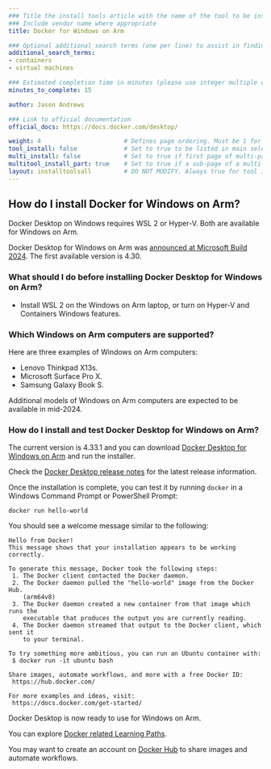 ```yaml
---
### Title the install tools article with the name of the tool to be installed
### Include vendor name where appropriate
title: Docker for Windows on Arm

### Optional additional search terms (one per line) to assist in finding the article
additional_search_terms:
- containers
- virtual machines

### Estimated completion time in minutes (please use integer multiple of 5)
minutes_to_complete: 15

author: Jason Andrews

### Link to official documentation
official_docs: https://docs.docker.com/desktop/

weight: 4                       # Defines page ordering. Must be 1 for first (or only) page.
tool_install: false             # Set to true to be listed in main selection page, else false
multi_install: false            # Set to true if first page of multi-page article, else false
multitool_install_part: true    # Set to true if a sub-page of a multi-page article, else false
layout: installtoolsall         # DO NOT MODIFY. Always true for tool install articles
---
```


## How do I install Docker for Windows on Arm? 

Docker Desktop on Windows requires WSL 2 or Hyper-V. Both are available for Windows on Arm. 

Docker Desktop for Windows on Arm was [announced at Microsoft Build 2024](https://www.docker.com/blog/announcing-docker-desktop-support-for-windows-on-arm/). The first available version is 4.30. 

### What should I do before installing Docker Desktop for Windows on Arm?

- Install WSL 2 on the Windows on Arm laptop, or turn on Hyper-V and Containers Windows features.

### Which Windows on Arm computers are supported?

Here are three examples of Windows on Arm computers:
- Lenovo Thinkpad X13s.
- Microsoft Surface Pro X.
- Samsung Galaxy Book S.

Additional models of Windows on Arm computers are expected to be available in mid-2024.

### How do I install and test Docker Desktop for Windows on Arm?

The current version is 4.33.1 and you can
download [Docker Desktop for Windows on Arm](https://desktop.docker.com/win/main/arm64/161083/Docker%20Desktop%20Installer.exe) and run the installer.

Check the [Docker Desktop release notes](https://docs.docker.com/desktop/release-notes/) for the latest release information.

Once the installation is complete, you can test it by running `docker` in a Windows Command Prompt or PowerShell Prompt:

```console
docker run hello-world
```

You should see a welcome message similar to the following:

```output
Hello from Docker!
This message shows that your installation appears to be working correctly.

To generate this message, Docker took the following steps:
 1. The Docker client contacted the Docker daemon.
 2. The Docker daemon pulled the "hello-world" image from the Docker Hub.
    (arm64v8)
 3. The Docker daemon created a new container from that image which runs the
    executable that produces the output you are currently reading.
 4. The Docker daemon streamed that output to the Docker client, which sent it
    to your terminal.

To try something more ambitious, you can run an Ubuntu container with:
 $ docker run -it ubuntu bash

Share images, automate workflows, and more with a free Docker ID:
 https://hub.docker.com/

For more examples and ideas, visit:
 https://docs.docker.com/get-started/

```

Docker Desktop is now ready to use for Windows on Arm. 

You can explore [Docker related Learning Paths](/tag/docker/).

You may want to create an account on [Docker Hub](https://hub.docker.com) to share images and automate workflows.
